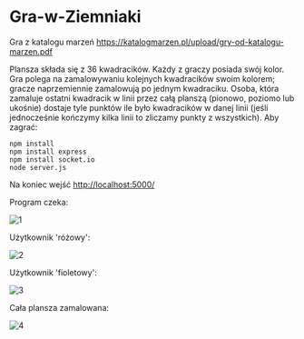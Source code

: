 # Gra-w-Ziemniaki
Gra z katalogu marzeń   https://katalogmarzen.pl/upload/gry-od-katalogu-marzen.pdf

Plansza składa się z 36 kwadracików. Każdy z graczy posiada swój kolor. Gra polega na
zamalowywaniu kolejnych kwadracików swoim kolorem; gracze naprzemiennie zamalowują
po jednym kwadraciku. Osoba, która zamaluje ostatni kwadracik w linii przez całą planszą
(pionowo, poziomo lub ukośnie) dostaje tyle punktów ile było kwadracików w danej linii (jeśli
jednocześnie kończymy kilka linii to zliczamy punkty z wszystkich).
Aby zagrać:
```
npm install
npm install express
npm install socket.io
node server.js
```
Na koniec wejść [http://localhost:5000/](http://localhost:5000/)

Program czeka:

![1](https://user-images.githubusercontent.com/58554458/170892127-4971c724-1a8a-4ffc-8d12-df777052a6fd.png)

Użytkownik 'różowy':

![2](https://user-images.githubusercontent.com/58554458/170892128-ccb75afa-5c27-4760-b0c9-9b487c9e8e56.png)

Użytkownik 'fioletowy':

![3](https://user-images.githubusercontent.com/58554458/170892129-60a80067-f948-4c64-85bc-9712c93da605.png)

Cała plansza zamalowana:

![4](https://user-images.githubusercontent.com/58554458/170892131-9955e26f-f851-43c7-8605-197bbba423d1.png)
